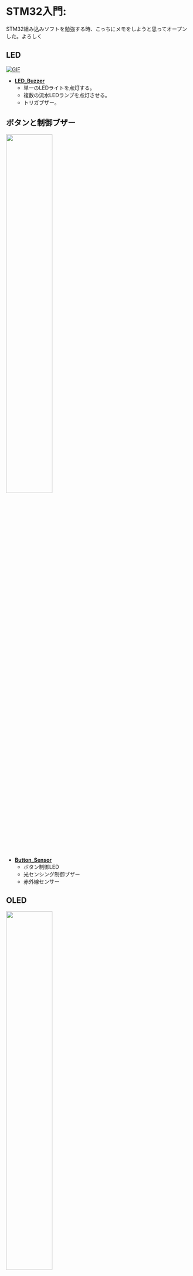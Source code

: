 # **STM32入門**:  
STM32組み込みソフトを勉強する時、こっちにメモをしようと思ってオープンした。よろしく

## LED
<a href="https://github.com/soukenki/Embedded_Software/blob/main/STM32F103C8T6/LED_Buzzer/LED.gif"><img alt="GIF" src="https://github.com/soukenki/Embedded_Software/blob/main/STM32F103C8T6/LED_Buzzer/LED.gif?raw=true"/>

   - [**LED_Buzzer**](https://github.com/soukenki/Embedded_Software/tree/main/STM32F103C8T6/LED_Buzzer)  
      - 単一のLEDライトを点灯する。
      - 複数の流水LEDランプを点灯させる。
      - トリガブザー。
	  

## ボタンと制御ブザー　
<a href="/STM32F103C8T6/Button_Sensor/Button_Sensor.jpg"><img src="/STM32F103C8T6/Button_Sensor/Button_Sensor.jpg" width="50%"></img>  
  
   - [**Button_Sensor**](https://github.com/soukenki/Embedded_Software/tree/main/STM32F103C8T6/Button_Sensor)  
      - ボタン制御LED
      - 光センシング制御ブザー
      - 赤外線センサー

## OLED
<a href="/STM32F103C8T6/OLED/testOLED.jpg"><img src="/STM32F103C8T6/OLED/testOLED.jpg" width="50%"></img>  
  
   - [**OLED**](https://github.com/soukenki/Embedded_Software/tree/main/STM32F103C8T6/OLED)  
      - OLEDの使用
      - OLED組み込み設定

## Tim
<a href="https://github.com/soukenki/Embedded_Software/blob/main/STM32F103C8T6/Tim/ControlLED_PWM.gif"><img alt="GIF" src="https://github.com/soukenki/Embedded_Software/blob/main/STM32F103C8T6/Tim/ControlLED_PWM.gif?raw=true"/>

   - [**Time**](https://github.com/soukenki/Embedded_Software/tree/main/STM32F103C8T6/Tim) 
      - PWMを使用し、LEDを調光する
	  - motorなど制御
		
## 機能
   - [**割り込みと回転ボタン**](https://github.com/soukenki/Embedded_Software/tree/main/STM32F103C8T6/RotaryEncoder)  
   - [**UART**](https://github.com/soukenki/Embedded_Software/tree/main/STM32F103C8T6/UART)  
   
   
<!---
STM32的手册
--->
